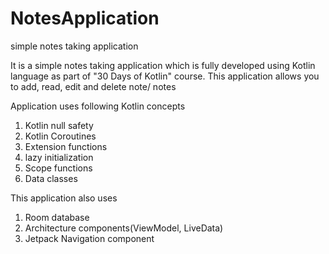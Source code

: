 # NotesApplication
simple notes taking application

It is a simple notes taking application which is fully developed using Kotlin language as part of "30 Days of Kotlin" course.
This application allows you to add, read, edit and delete note/ notes

Application uses following Kotlin concepts
1. Kotlin null safety
2. Kotlin Coroutines
3. Extension functions
4. lazy initialization
5. Scope functions
6. Data classes

This application also uses
1. Room database
2. Architecture components(ViewModel, LiveData)
3. Jetpack Navigation component

